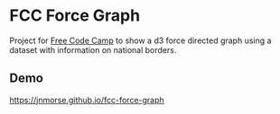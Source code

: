 # FCC Force Graph

Project for [Free Code Camp][1] to show a d3 force directed graph using a
dataset with information on national borders.

## Demo

https://jnmorse.github.io/fcc-force-graph

[1]: https://www.freecodecamp.com/
